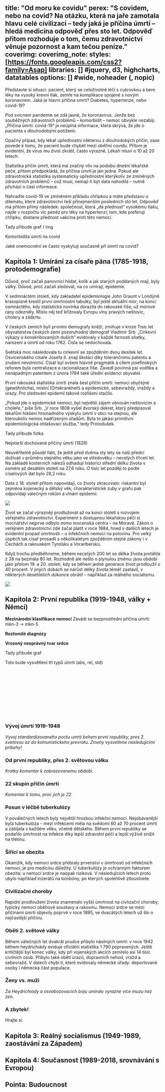 title: "Od moru ke covidu"
perex: "S covidem, nebo na covid? Na otázku, která na jaře zamotala hlavu celé civilizaci – tedy jaká je příčina úmrtí – hledá medicína odpověď přes sto let. Odpověď přitom rozhoduje o tom, čemu zdravotnictví věnuje pozornost a kam tečou peníze."
coverimg:
coverimg_note:
styles: [https://fonts.googleapis.com/css2?family=Asap]
libraries: [] #jquery, d3, highcharts, datatables
options: [] #wide, noheader (, nopic)
---

Představte si situaci: pacient, který se celoživotně léčí s cukrovkou a bere léky na vysoký krevní tlak, zemře na komplikace spojené s novým koronavirem. Jaká je hlavní příčina smrti? Diabetes, hypertenze, nebo covid-19?

Pod svícnem pandemie se zdá jasné, že koronavirus. Jenže bez souběžných zdravotních problémů – komorbidit – nemoc obvykle nezabíjí. „Příčina úmrtí: covid-19“ je neúplná informace, která skrývá, že jde o pacienta s dlouhodobými potížemi.

Opačný případ, kdy lékař upřednostní některou z dlouhodobých příčin, zase povede k tomu, že pacient bude chybět mezi oběťmi covidu. Přitom je evidentní, že virus mu život zkrátil, často výrazně. Lékaři mluví o 10 až 20 letech.

Statistika příčin úmrtí, která má značný vliv na podobu dnešní lékařské péče, přitom předpokládá, že příčina úmrtí je jen jedna. Pokud ale zdravotnická statistika systematicky upřednostní kterýkoliv ze zmíněných zdravotních problémů – což musí, nemají-li být data nahodilá – nutně přichází o část informace.

Nahraďte covid-19 ve zmíněném příkladu chřipkou a máte představu o dilematu, které zdravotnictví řeší přinejmenším posledních sto let. Odpověď má přitom přímý následek: společnost, která „dá přednost“ vysokému tlaku, najde v rozpočtu víc peněz pro léky na hypertenzi; tam, kde preferují chřipku, dostane přednost vakcína proti této nemoci.

<div id="graf-0.1-komorbidita" class="mock-content">
Tady přibude graf / img

Komorbidita úmrtí na covid

Jaké onemocnění se často vyskytují současně při úmrtí na covid?
</div>

<h2> Kapitola 1: Umírání za císaře pána (1785-1918, protodemografie) </h2>

Důvod, proč začali panovníci hlídat, kolik a jak starých poddaných mají, byly války. Důvod, proč začali sledovat, na co umírají, epidemie.

V sedmnáctém století, kdy zakladatel epidemiologie John Graunt v Londýně krasopisně kreslil první úmrtnostní tabulky, byl ještě aktuální mor; na konci osmnáctého, kdy statistická novinka dorazila do rakouské říše, už morové rány odezněly. Místo něj teď křižovaly Evropu vlny pravých neštovic, cholery a záškrtu.

V českých zemích byli prvními demografy kněží, zmiňuje v knize Tisíc let obyvatelstva českých zemí pozoruhodný demograf Vladimír Srb. „Církevní výkazy o konskribovaných duších“ evidovaly v každé farnosti sňatky, narození a úmrtí od roku 1762. Čísla se nedochovala.

Světská moc následovala tu církevní se zpožděním dvou desítek let. Osvícenského císaře Josefa II. znají školáci díky tolerančnímu patentu a zrušení nevolnictví. Císař byl ovšem hlavně pragmatik a cílem josefinských reforem byla centralizace a racionalizace říše. Zavedl povinná psí vodítka a nenápadným patentem z února 1784 také úřední evidenci obyvatel. 

První rakouská statistika úmrtí znala šest příčin smrti: nemoci obyčejné (gewöhnliche), místní (Ortskrankheit) a epidemické, sebevraždy, vraždy a úrazy. Pro sledování epidemií takové rozlišení stačilo.

„Pokud jde o epidemické nemoci, byl největší zájem věnován neštovicím a choleře,“ píše Srb. „V roce 1808 vyšel dvorský dekret, který předpisoval lékařům hlášení hromadného výskytu úmrtí v obci na stejnou, ale kteroukoliv nemoc nadřízeným úřadům. Byla to jakási primitivní epidemiologická ohlašovací služba,“ tedy Protodušek. 

<div id="fotka-1.0-nejstarsi-umrti" class="mock-content">
Tady přibude fotka

Nejstarší dochované příčiny úmrtí (1828)
</div>

Neuvěřitelně působí fakt, že ještě před dvěma sty lety se naši předci dožívali v průměru stejného věku jako ve středověku – necelých třiceti let. Na základě kosterních nálezů odhadují historici střední délku života v osmém až desátém století na 27,6 roku. O tisíc let později to podle císařových dat bylo 28,2 roku.

Data z 18. století přitom napovídají, co životy zkracovalo: riskantní byl zejména kojenecký a dětský věk; charakteristické zuby v grafu pak odpovídají válečným rokům a vlnám epidemií.

<img src="https://data.irozhlas.cz/priciny-umrti-2020/assets/1.1 Střední délka života 19.stol 2020-11-09-03.svg" />
<!-- <div id="1.1-graf-stredni-delka" class="mock-content">
Tady přibude graf
Střední délka života v 19. století
(1806, 1810, 1814: „Vysoká úmrtnost na začátku století byla jedním z důsledků napoleonských válek.“; 1831-3: cholera; 1843: ?; 1848: revoluce; 1850, 1855: ?; 1866: prusko-rakouská válka; 1872-3: epidemie neštovic; 1000 let, 08.jpg + 17.jpg)
</div> -->

Život se začal výrazněji prodlužovat až na konci století s rozvojem veřejného zdravotnictví. Experiment s dostupnou lékařskou péčí si mocnářství nejprve odbylo mimo mocenská centra – na Moravě. Zákon o veřejném zdravotnictví zde začal platit v roce 1884, hned v dalších letech je evidentní propad úmrtnosti – u infekčních nemocí na polovinu. Pro velký úspěch tak císař prosadil s několikaletým zpožděním stejné zákony i v Čechách a rakouském Tyrolsku a Vorarlbersku.

Když trochu předběhneme, během necelých 200 let se délka života protáhla z 28 na bezmála 80 let. Rozhodně ale nešlo o plynulou změnu: jsou období jako přelom 19. a 20. století, kdy se během jedné generace život prodloužil o 40 procent. V jiných dobách se nárůst délky života téměř zastavil, v některých desetiletích dokonce obrátil – například za reálného socialismu.

<img src="https://data.irozhlas.cz/priciny-umrti-2020/assets/1.1 Střední délka života 2020-11-09-03.svg" />
<!-- <div id="1.2-graf-zmena-stredni-delka" class="mock-content">
Tady přibude graf
změna střední délky života (abs., %) 1830 až 2019
třicetiletá období (1000 let, 17.jpg) 
</div> -->

<h2> Kapitola 2: První republika (1919-1948, války + Němci)</h2>

<b>Mezinárodní klasifikace nemocí</b>
Zavádí se bezprostřední příčina úmrtí: mkn-3 → mkn-5

<b>Roztomilé diagnózy</b>

<b>Vrozený nesprávný tvar srdce</b>

<div id="2.0-graf-metodika-std-umrti" class="mock-content">
Tady přibude graf

Toto bude vysvětlení tří typů úmrtí (abs, rel, std)
</div>

<wide>
  <div id="prvni-republika-pribehy">
    <div class="viz-container">
      <svg class="viz"></svg>
      <div class="dots"></div>
    </div>
    <div class="step" data-step="1">
      <div class="step-text">
        <h3>Vývoj úmrtí 1919-1948</h3>
        <p>
          <em>Vyvoj standardizovaneho poctu umrti behem prvni republiky, pres 2. svetovou az do komunistickeho prevratu. Zmeny vysvetlime nasledujicimi pribehy!</em>
        </p>
      </div>
    </div>
    <div class="step" data-step="2">
      <div class="step-text">
        <h3>Od první republiky, přes 2. světovou válku</h3>
        <p>
          <em>Kratky komentar k zobrazovanemu obdobi.</em>
        </p>
      </div>
    </div>
    <div class="step" data-step="3">
      <div class="step-text">
        <h3>22 skupin příčin úmrtí</h3>
        <p>
          <em>Komentar k tomu, proc jich je 22.</em>
        </p>
      </div>
    </div>
    <div class="step" data-step="4">
      <div class="step-text">
        <h3>Posun v léčbě tuberkulózy</h3>
        <p>
          V poválečných letech byly největší hrozbou infekční nemoci. Nejobávanější byla tuberkulóza – mezi infekcemi měla na svědomí 60 až 70 procent úmrtí a zabíjela v každém věku, včetně dětského. Během první republiky se podařilo úmrtnost na infekce díky lepší zdravotní péči a lepší výživě snížit na třetinu.
        </p>
      </div>
    </div>
    <div class="step" data-step="5">
      <div class="step-text">
        <h3>Šiřící se obezita</h3>
        <p>
          Okamžik, kdy nemoci srdce přebraly prvenství v úmrtnosti od infekčních nemocí, je pro medicínu důležitý. U tuberkulózy je ochranným faktorem obezita; u nemocí srdce je naopak riziková. V následujících letech proto ubylo například inzerátů na bonbóny, po kterých spolehlivě ztloustnete.
        </p>
      </div>
    </div>
    <div class="step" data-step="6">
      <div class="step-text">
        <h3>Civilizační choroby</h3>
        <p>
          Rapidní prodloužení života znamenalo vyšší úmrtnost na civlizační choroby; typicky nemoci oběhové soustavy a rakovinu. Nemoci srdce se mezi příčinami úmrtí objevily poprvé v roce 1895, ve dvacátých letech už šlo o nejčastější příčinu.
        </p>
      </div>
    </div>
    <div class="step" data-step="7">
      <div class="step-text">
        <h3>Oběti 2. světové války</h3>
        <p>
          Během válečných let dvakrát prudce přibylo násilných úmrtí: v roce 1942 během heydrichiády eviduje oficiální statistika 1 790 popravených. Ještě kritičtější byl konec války, kdy při vojenských akcích zemřelo asi 14 tisíc civilních osob. Přibylo také obětí úrazů, dopravních nehod, vražd a sebevražd. V datech chybí ti, které evidovaly německé úřady: deportované osoby i německá část populace. 
        </p>
      </div>
    </div>
    <div class="step" data-step="8">
      <div class="step-text">
        <h3>Ženy vs. muži</h3>
        <p>
          <em>Za Heydrichiady a osvobozovacich boju umiralo vyrazne vice muzu nez zen.</em>
        </p>
      </div>
    </div>
    <div class="step" data-step="9">
      <div class="step-text">
        <h3>A zbytek!</h3>
        <p>
          Hrajte si.
        </p>
      </div>
    </div>
  </div>
</wide>


<h2> Kapitola 3: Reálný socialismus (1949-1989, zaostávání za Západem) </h2>

## Kapitola 4: Současnost (1989-2018, srovnávání s Evropou)

## Pointa: Budoucnost
